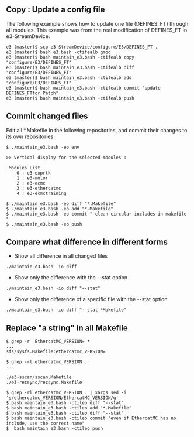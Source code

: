 
## Copy : Update a config file

The following example shows how to update one file (DEFINES_FT) through all modules. This example was from the real modification of DEFINES_FT in e3-StreamDevice. 


```
e3 (master)$ scp e3-StreamDevice/configure/E3/DEFINES_FT .
e3 (master)$ bash e3.bash -ctifealb gmod
e3 (master)$ bash maintain_e3.bash -ctifealb copy "configure/E3/DEFINES_FT"
e3 (master)$ bash maintain_e3.bash -ctifealb diff "configure/E3/DEFINES_FT"
e3 (master)$ bash maintain_e3.bash -ctifealb add "configure/E3/DEFINES_FT"
e3 (master)$ bash maintain_e3.bash -ctifealb commit "update DEFINES_FTfor Patch"
e3 (master)$ bash maintain_e3.bash -ctifealb push

```


## Commit changed files

Edit all *.Makefile in the following repositories, and commit their changes to its own repositories.

```
$ ./maintain_e3.bash -eo env

>> Vertical display for the selected modules :

 Modules List 
    0 : e3-exprtk
    1 : e3-motor
    2 : e3-ecmc
    3 : e3-ethercatmc
    4 : e3-ecmctraining

$ ./maintain_e3.bash -eo diff "*.Makefile"
$ ./maintain_e3.bash -eo add "*.Makefile"
$ ./maintain_e3.bash -eo commit " clean circular includes in makefile "
$ ./maintain_e3.bash -eo push

```


## Compare what difference in different forms

* Show all difference in all changed files

```
./maintain_e3.bash -io diff
```

* Show only the difference with the --stat option

```
./maintain_e3.bash -io diff "--stat"

```

* Show only the difference of a specific file with the --stat option

```
./maintain_e3.bash -io diff "--stat *Makefile"

```

## Replace "a string" in all Makefile

```
$ grep -r  EthercatMC_VERSION= *
...
sfs/sysfs.Makefile:ethercatmc_VERSION=

$ grep -rl ethercatmc_VERSION .
...

./e3-sscan/sscan.Makefile
./e3-recsync/recsync.Makefile

$ grep -rl ethercatmc_VERSION . | xargs sed -i 's/ethercatmc_VERSION/EthercatMC_VERSION/g'
$ bash maintain_e3.bash -ctileo diff "--stat"
$ bash maintain_e3.bash -ctileo add "*.Makefile"
$ bash maintain_e3.bash -ctileo diff "--stat"
$ bash maintain_e3.bash -ctileo commit "even if EthercatMC has no include, use the correct name"
$  bash maintain_e3.bash -ctileo push


```
